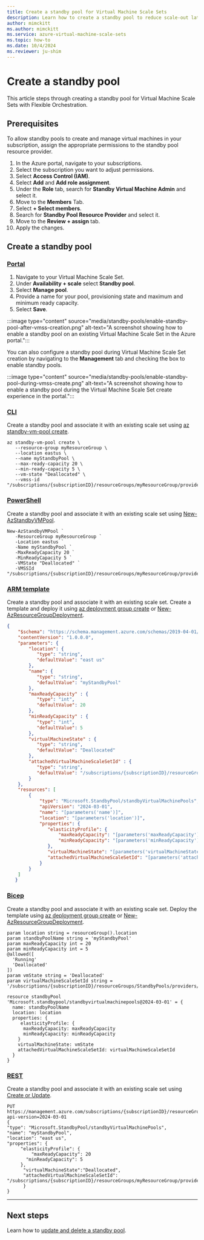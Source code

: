 ```yaml
---
title: Create a standby pool for Virtual Machine Scale Sets
description: Learn how to create a standby pool to reduce scale-out latency with Virtual Machine Scale Sets.
author: mimckitt
ms.author: mimckitt
ms.service: azure-virtual-machine-scale-sets
ms.topic: how-to
ms.date: 10/4/2024
ms.reviewer: ju-shim
---
```



# Create a standby pool
This article steps through creating a standby pool for Virtual Machine Scale Sets with Flexible Orchestration.

## Prerequisites

To allow standby pools to create and manage virtual machines in your subscription, assign the appropriate permissions to the standby pool resource provider. 

1) In the Azure portal, navigate to your subscriptions.
2) Select the subscription you want to adjust permissions.
3) Select **Access Control (IAM)**.
4) Select **Add** and **Add role assignment**.
5) Under the **Role** tab, search for **Standby Virtual Machine Admin** and select it.
6) Move to the **Members** Tab.
7) Select **+ Select members**.
8) Search for **Standby Pool Resource Provider** and select it.
9) Move to the **Review + assign** tab.
10) Apply the changes. 

## Create a standby pool

### [Portal](#tab/portal)

1) Navigate to your Virtual Machine Scale Set.
2) Under **Availability + scale** select **Standby pool**. 
3) Select **Manage pool**.
4) Provide a name for your pool, provisioning state and maximum and minimum ready capacity.
5) Select **Save**.

:::image type="content" source="media/standby-pools/enable-standby-pool-after-vmss-creation.png" alt-text="A screenshot showing how to enable a standby pool on an existing Virtual Machine Scale Set in the Azure portal.":::

You can also configure a standby pool during Virtual Machine Scale Set creation by navigating to the **Management** tab and checking the box to enable standby pools. 

:::image type="content" source="media/standby-pools/enable-standby-pool-during-vmss-create.png" alt-text="A screenshot showing how to enable a standby pool during the Virtual Machine Scale Set create experience in the portal.":::


### [CLI](#tab/cli)
Create a standby pool and associate it with an existing scale set using [az standby-vm-pool create](/cli/azure/standby-vm-pool).

```azurecli-interactive
az standby-vm-pool create \
   --resource-group myResourceGroup \
   --location eastus \
   --name myStandbyPool \
   --max-ready-capacity 20 \
   --min-ready-capacity 5 \
   --vm-state "Deallocated" \
   --vmss-id "/subscriptions/{subscriptionID}/resourceGroups/myResourceGroup/providers/Microsoft.Compute/virtualMachineScaleSets/myScaleSet"
```
### [PowerShell](#tab/powershell)
Create a standby pool and associate it with an existing scale set using [New-AzStandbyVMPool](/powershell/module/az.standbypool/new-azstandbyvmpool).

```azurepowershell-interactive
New-AzStandbyVMPool `
   -ResourceGroup myResourceGroup `
   -Location eastus `
   -Name myStandbyPool `
   -MaxReadyCapacity 20 `
   -MinReadyCapacity 5 `
   -VMState "Deallocated" `
   -VMSSId "/subscriptions/{subscriptionID}/resourceGroups/myResourceGroup/providers/Microsoft.Compute/virtualMachineScaleSets/myScaleSet"
```

### [ARM template](#tab/template)
Create a standby pool and associate it with an existing scale set. Create a template and deploy it using [az deployment group create](/cli/azure/deployment/group) or [New-AzResourceGroupDeployment](/powershell/module/az.resources/new-azresourcegroupdeployment).


```json
{
    "$schema": "https://schema.management.azure.com/schemas/2019-04-01/deploymentTemplate.json#",
    "contentVersion": "1.0.0.0",
    "parameters": {
        "location": {
           "type": "string",
           "defaultValue": "east us"    
        },
        "name": {
           "type": "string",
           "defaultValue": "myStandbyPool"
        },
        "maxReadyCapacity" : {
           "type": "int",
           "defaultValue": 20
        },
        "minReadyCapacity" : {
           "type": "int",
           "defaultValue": 5
        },
        "virtualMachineState" : {
           "type": "string",
           "defaultValue": "Deallocated"
        },
        "attachedVirtualMachineScaleSetId" : {
           "type": "string",
           "defaultValue": "/subscriptions/{subscriptionID}/resourceGroups/StandbyPools/providers/Microsoft.Compute/virtualMachineScaleSets/myScaleSet"
        }
    },
    "resources": [ 
        {
            "type": "Microsoft.StandbyPool/standbyVirtualMachinePools",
            "apiVersion": "2024-03-01",
            "name": "[parameters('name')]",
            "location": "[parameters('location')]",
            "properties": {
               "elasticityProfile": {
                   "maxReadyCapacity": "[parameters('maxReadyCapacity')]",
                   "minReadyCapacity": "[parameters('minReadyCapacity')]" 
               },
               "virtualMachineState": "[parameters('virtualMachineState')]",
               "attachedVirtualMachineScaleSetId": "[parameters('attachedVirtualMachineScaleSetId')]"
            }
        }
    ]
   }

```


### [Bicep](#tab/bicep)
Create a standby pool and associate it with an existing scale set. Deploy the template using [az deployment group create](/cli/azure/deployment/group) or [New-AzResourceGroupDeployment](/powershell/module/az.resources/new-azresourcegroupdeployment).

```bicep
param location string = resourceGroup().location
param standbyPoolName string = 'myStandbyPool'
param maxReadyCapacity int = 20
param minReadyCapacity int = 5
@allowed([
  'Running'
  'Deallocated'
])
param vmState string = 'Deallocated'
param virtualMachineScaleSetId string = '/subscriptions/{subscriptionID}/resourceGroups/StandbyPools/providers/Microsoft.Compute/virtualMachineScaleSets/myScaleSet}'

resource standbyPool 'Microsoft.standbypool/standbyvirtualmachinepools@2024-03-01' = {
  name: standbyPoolName
  location: location
  properties: {
     elasticityProfile: {
      maxReadyCapacity: maxReadyCapacity
      minReadyCapacity: minReadyCapacity
    }
    virtualMachineState: vmState
    attachedVirtualMachineScaleSetId: virtualMachineScaleSetId
  }
}
```

### [REST](#tab/rest)
Create a standby pool and associate it with an existing scale set using [Create or Update](/rest/api/standbypool/standby-virtual-machine-pools/create-or-update).

```HTTP
PUT https://management.azure.com/subscriptions/{subscriptionID}/resourceGroups/myResourceGroup/providers/Microsoft.StandbyPool/standbyVirtualMachinePools/myStandbyPool?api-version=2024-03-01
{
"type": "Microsoft.StandbyPool/standbyVirtualMachinePools",
"name": "myStandbyPool",
"location": "east us",
"properties": {
	 "elasticityProfile": {
		 "maxReadyCapacity": 20
       "minReadyCapacity": 5
	 },
	  "virtualMachineState":"Deallocated",
	  "attachedVirtualMachineScaleSetId": "/subscriptions/{subscriptionID}/resourceGroups/myResourceGroup/providers/Microsoft.Compute/virtualMachineScaleSets/myScaleSet"
	  }
}
```

---

## Next steps

Learn how to [update and delete a standby pool](standby-pools-update-delete.md).
